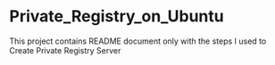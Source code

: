 # Private_Registry_on_Ubuntu
This project contains README document only with the steps I used to Create Private Registry Server
